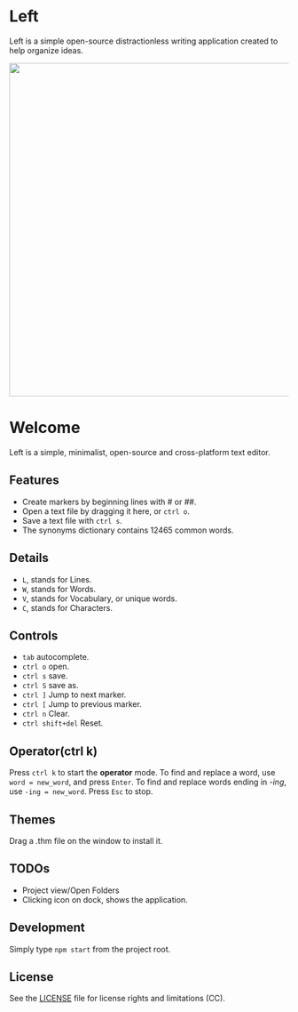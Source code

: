 # Left

Left is a simple open-source distractionless writing application created to help organize ideas. 

<img src='https://raw.githubusercontent.com/hundredrabbits/Left/master/PREVIEW.jpg' width="600"/>

# Welcome

Left is a simple, minimalist, open-source and cross-platform text editor. 

## Features

- Create markers by beginning lines with # or ##.
- Open a text file by dragging it here, or `ctrl o`.
- Save a text file with `ctrl s`.
- The synonyms dictionary contains 12465 common words.

## Details

- `L`, stands for Lines.
- `W`, stands for Words.
- `V`, stands for Vocabulary, or unique words.
- `C`, stands for Characters.

## Controls

- `tab` autocomplete.
- `ctrl o` open.
- `ctrl s` save.
- `ctrl S` save as.
- `ctrl ]` Jump to next marker.
- `ctrl [` Jump to previous marker.
- `ctrl n` Clear.
- `ctrl shift+del` Reset.

## Operator(ctrl k)

Press `ctrl k` to start the **operator** mode. To find and replace a word, use `word = new_word`, and press `Enter`. To find and replace words ending in *-ing*, use `-ing = new_word`. Press `Esc` to stop.

## Themes

Drag a .thm file on the window to install it.

## TODOs

- Project view/Open Folders
- Clicking icon on dock, shows the application.

## Development

Simply type `npm start` from the project root.

## License

See the [LICENSE](LICENSE.md) file for license rights and limitations (CC).
